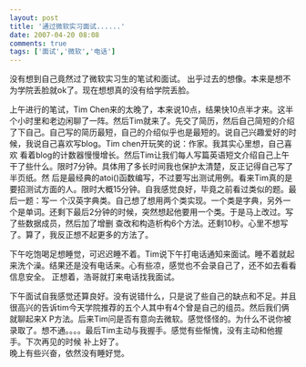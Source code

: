 ```yaml
---
layout: post
title: '通过微软实习面试......'
date: 2007-04-20 08:08
comments: true
tags: ['面试','微软','电话']
---
```


没有想到自己竟然过了微软实习生的笔试和面试。 出乎过去的想像。本来是想不为学院丢脸就ok了。现在想想真的没有给学院丢脸。

上午进行的笔试，Tim Chen来的太晚了，本来说10点，结果快10点半才来。这半个小时里和老边闲聊了一阵。然后Tim就来了。先交了简历，然后自己简短的介绍
了下自己。自己写的简历最短，自己的介绍似乎也是最短的。说自己兴趣爱好的时候，我说自己喜欢写blog。Tim chen开玩笑的说：作家。我其实心里想，自己喜欢
看着blog的计数器慢慢增长。然后Tim让我们每人写篇英语短文介绍自己上午干了些什么。限时7分钟。具体用了多长时间我也保护太清楚，反正记得自己写了半页纸。然
后是最经典的atoi()函数编写，不过要写出测试用例。看来Tim真的是要招测试方面的人。限时大概15分钟。自我感觉良好，毕竟之前看过类似的题。最后一题：写一
个汉英字典类。自己想了想用两个类实现。一个类是字典，另外一个是单词。还剩下最后2分钟的时候，突然想起他要用一个类。于是马上改过。写了些数据成员，然后加了增删
查改和构造析构6个方法。还剩10秒。心里不想写了。算了，我反正想不起更多的方法了。

下午吃饱喝足想睡觉，可迟迟睡不着。Tim说下午打电话通知来面试。睡不着就起来洗个澡。结果还是没有电话来。心有些凉，感觉也不会录自己了，还不如去看看信息安全。
正想着，浩哥就打来电话找我面试。

下午面试自我感觉还算良好。没有说错什么，只是说了些自己的缺点和不足。并且很高兴的告诉tim今天学院推荐的五个人其中有4个曾是自己的组员。然后我们俩就聊起来X
P方法。后来Tim问是否有意向去微软。感觉怪怪的。为什么不说你被录取了。想不通。。。。最后Tim主动与我握手。感觉有些惭愧，没有主动和他握手。下次再见的时候
补上好了。  
晚上有些兴奋，依然没有睡好觉。

